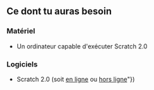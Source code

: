 ## Ce dont tu auras besoin

### Matériel

+ Un ordinateur capable d'exécuter Scratch 2.0

### Logiciels

+ Scratch 2.0 (soit [en ligne](https://scratch.mit.edu/projects/editor/) ou [hors ligne](https://scratch.mit.edu/scratch2download/)"})